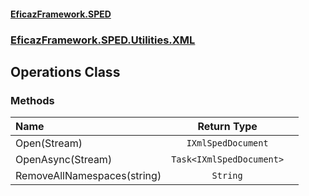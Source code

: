 #### [EficazFramework.SPED](EficazFrameworkSPED.md 'EficazFramework SPED')
### [EficazFramework.SPED.Utilities.XML](EficazFramework.SPED.Utilities.XML.md 'EficazFramework.SPED.Utilities.XML')

## Operations Class
### Methods

| Name | Return Type | |
| :--- | :---: | :--- |
| Open(Stream) | `IXmlSpedDocument` |  |
| OpenAsync(Stream) | `Task<IXmlSpedDocument>` |  |
| RemoveAllNamespaces(string) | `String` |  |
